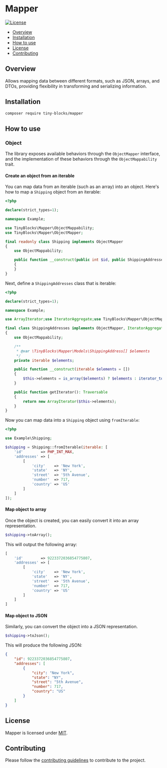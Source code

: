 # Mapper

[![License](https://img.shields.io/badge/license-MIT-green)](LICENSE)

* [Overview](#overview)
* [Installation](#installation)
* [How to use](#how-to-use)
* [License](#license)
* [Contributing](#contributing)

<div id='overview'></div> 

## Overview

Allows mapping data between different formats, such as JSON, arrays, and DTOs, providing flexibility in transforming and
serializing information.

<div id='installation'></div>

## Installation

```bash
composer require tiny-blocks/mapper
```

<div id='how-to-use'></div>

## How to use

### Object

The library exposes available behaviors through the `ObjectMapper` interface, and the implementation of these behaviors
through the `ObjectMappability` trait.

#### Create an object from an iterable

You can map data from an iterable (such as an array) into an object. Here's how to map a `Shipping` object from an
iterable:

```php
<?php

declare(strict_types=1);

namespace Example;

use TinyBlocks\Mapper\ObjectMappability;
use TinyBlocks\Mapper\ObjectMapper;

final readonly class Shipping implements ObjectMapper
{
    use ObjectMappability;

    public function __construct(public int $id, public ShippingAddresses $addresses)
    {
    }
}
```

Next, define a `ShippingAddresses` class that is iterable:

```php
<?php

declare(strict_types=1);

namespace Example;

use ArrayIterator;use IteratorAggregate;use TinyBlocks\Mapper\ObjectMappability;use TinyBlocks\Mapper\ObjectMapper;use Traversable;

final class ShippingAddresses implements ObjectMapper, IteratorAggregate
{
    use ObjectMappability;

    /**
     * @var \TinyBlocks\Mapper\Models\ShippingAddress[] $elements
     */
    private iterable $elements;

    public function __construct(iterable $elements = [])
    {
        $this->elements = is_array($elements) ? $elements : iterator_to_array($elements);
    }

    public function getIterator(): Traversable
    {
        return new ArrayIterator($this->elements);
    }
}

```

Now you can map data into a `Shipping` object using `fromIterable`:

```php
<?php

use Example\Shipping;

$shipping = Shipping::fromIterable(iterable: [
    'id'        => PHP_INT_MAX,
    'addresses' => [
        [
            'city'    => 'New York',
            'state'   => 'NY',
            'street'  => '5th Avenue',
            'number'  => 717,
            'country' => 'US'
        ]
    ]
]);
```

#### Map object to array

Once the object is created, you can easily convert it into an array representation.

```php
$shipping->toArray();
```

This will output the following array:

```php
[
    'id'        => 9223372036854775807,
    'addresses' => [
        [
            'city'    => 'New York',
            'state'   => 'NY',
            'street'  => '5th Avenue',
            'number'  => 717,
            'country' => 'US'
        ]
    ]
]
```

#### Map object to JSON

Similarly, you can convert the object into a JSON representation.

```php
$shipping->toJson();
```

This will produce the following JSON:

```json
{
    "id": 9223372036854775807,
    "addresses": [
        {
            "city": "New York",
            "state": "NY",
            "street": "5th Avenue",
            "number": 717,
            "country": "US"
        }
    ]
}
```

<div id='license'></div>

## License

Mapper is licensed under [MIT](LICENSE).

<div id='contributing'></div>

## Contributing

Please follow the [contributing guidelines](https://github.com/tiny-blocks/tiny-blocks/blob/main/CONTRIBUTING.md) to
contribute to the project.
